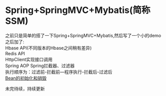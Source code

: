 # Spring+SpringMVC+Mybatis(简称SSM)
之前只是简单的搭了一下Spring+SpringMVC+Mybatis,然后写了一个小的demo  
之后加了:  
Hbase API(不同版本的Hbase之间稍有差异)  
Redis API  
HttpClient实现接口调用  
Spring AOP
Spring拦截器、过滤器  
执行顺序为：过滤前-拦截前—程序执行-拦截后-过滤后  
[Bean的初始化和销毁][bean]

[bean]: https://github.com/dibt/SSM/tree/master/src/main/java/com/di/bean

未完待续，持续更新
